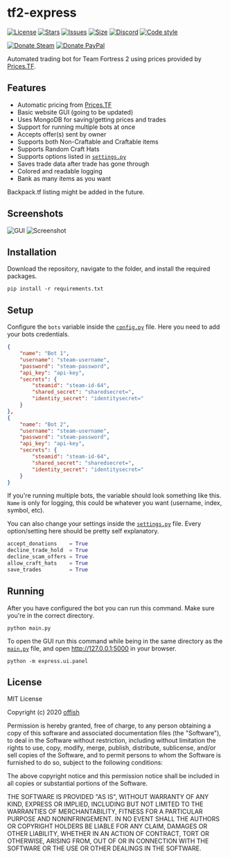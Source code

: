 # tf2-express
[![License](https://img.shields.io/github/license/offish/tf2-express.svg)](https://github.com/offish/tf2-express/blob/master/LICENSE)
[![Stars](https://img.shields.io/github/stars/offish/tf2-express.svg)](https://github.com/offish/tf2-express/stargazers)
[![Issues](https://img.shields.io/github/issues/offish/tf2-express.svg)](https://github.com/offish/tf2-express/issues)
[![Size](https://img.shields.io/github/repo-size/offish/tf2-express.svg)](https://github.com/offish/tf2-express)
[![Discord](https://img.shields.io/discord/467040686982692865?color=7289da&label=Discord&logo=discord)](https://discord.gg/t8nHSvA)
[![Code style](https://img.shields.io/badge/code%20style-black-000000.svg)](https://github.com/psf/black)

[![Donate Steam](https://img.shields.io/badge/donate-steam-green.svg)](https://steamcommunity.com/tradeoffer/new/?partner=293059984&token=0-l_idZR)
[![Donate PayPal](https://img.shields.io/badge/donate-paypal-blue.svg)](https://www.paypal.me/0ffish)

Automated trading bot for Team Fortress 2 using prices provided by [Prices.TF](https://prices.tf).

## Features
* Automatic pricing from [Prices.TF](https://prices.tf)
* Basic website GUI (going to be updated)
* Uses MongoDB for saving/getting prices and trades
* Support for running multiple bots at once
* Accepts offer(s) sent by owner
* Supports both Non-Craftable and Craftable items
* Supports Random Craft Hats
* Supports options listed in [`settings.py`](express/settings.py)
* Saves trade data after trade has gone through
* Colored and readable logging
* Bank as many items as you want

Backpack.tf listing might be added in the future.

## Screenshots
![GUI](https://user-images.githubusercontent.com/30203217/120229592-c2b76000-c24d-11eb-8d23-725556925ba3.png)
![Screenshot](https://user-images.githubusercontent.com/30203217/99878862-a2587a00-2c08-11eb-9211-8c8ac86821e6.png)

## Installation
Download the repository, navigate to the folder, and install the required packages.

```
pip install -r requirements.txt 
```

## Setup
Configure the `bots` variable inside the [`config.py`](express/config.py) file. Here you need to add your bots credentials.

```json
{
    "name": "Bot 1",
    "username": "steam-username",
    "password": "steam-password",
    "api_key": "api-key",
    "secrets": {
        "steamid": "steam-id-64",
        "shared_secret": "sharedsecret=",
        "identity_secret": "identitysecret="
    }
},
{
    "name": "Bot 2",
    "username": "steam-username",
    "password": "steam-password",
    "api_key": "api-key",
    "secrets": {
        "steamid": "steam-id-64",
        "shared_secret": "sharedsecret=",
        "identity_secret": "identitysecret="
    }
}
```
If you're running multiple bots, the variable should look something like this. `Name` is only for logging, this could be whatever you want (username, index, symbol, etc).

You can also change your settings inside the [`settings.py`](express/settings.py) file. 
Every option/setting here should be pretty self explanatory.

```python
accept_donations    = True
decline_trade_hold  = True
decline_scam_offers = True
allow_craft_hats    = True
save_trades         = True
```


## Running
After you have configured the bot you can run this command. Make sure you're in the correct directory.
```
python main.py
```

To open the GUI run this command while being in the same directory as the [`main.py`](main.py) file, and open http://127.0.0.1:5000 in your browser.
```
python -m express.ui.panel
```

## License
MIT License

Copyright (c) 2020 [offish](https://offi.sh)

Permission is hereby granted, free of charge, to any person obtaining a copy
of this software and associated documentation files (the "Software"), to deal
in the Software without restriction, including without limitation the rights
to use, copy, modify, merge, publish, distribute, sublicense, and/or sell
copies of the Software, and to permit persons to whom the Software is
furnished to do so, subject to the following conditions:

The above copyright notice and this permission notice shall be included in all
copies or substantial portions of the Software.

THE SOFTWARE IS PROVIDED "AS IS", WITHOUT WARRANTY OF ANY KIND, EXPRESS OR
IMPLIED, INCLUDING BUT NOT LIMITED TO THE WARRANTIES OF MERCHANTABILITY,
FITNESS FOR A PARTICULAR PURPOSE AND NONINFRINGEMENT. IN NO EVENT SHALL THE
AUTHORS OR COPYRIGHT HOLDERS BE LIABLE FOR ANY CLAIM, DAMAGES OR OTHER
LIABILITY, WHETHER IN AN ACTION OF CONTRACT, TORT OR OTHERWISE, ARISING FROM,
OUT OF OR IN CONNECTION WITH THE SOFTWARE OR THE USE OR OTHER DEALINGS IN THE
SOFTWARE.
